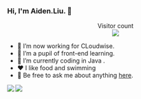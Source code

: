 ### Hi, I'm Aiden.Liu. 👋


<p align="center"> 
  Visitor count<br>
  <img src="https://profile-counter.glitch.me/aiden-liu413/count.svg" />
</p>

- 🔭 I’m now working for CLoudwise.
- 🌱 I’m a pupil of front-end learning. 
- 🤔 I’m currently coding in Java .
- ❤️ I like food and swimming
- 💬 Be free to ask me about anything [here](https://github.com/aiden-liu413/aiden-liu413/issues).
<img align="left" src="https://github-readme-stats.vercel.app/api?username=aiden-liu413&show_icons=true&hide_border=true">
<img align="left" src="https://github-readme-stats.vercel.app/api/top-langs/?username=aiden-liu413&hide_border=true">
</div>
